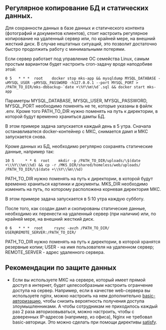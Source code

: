 ## Регулярное копирование БД и статических данных.

Для сохранности данных в базе данных и статического контента (фотографий и документов клиентов), стоит настроить регулярное копирование на удаленный сервер или, по крайней мере, на внешний жесткий диск. В случае нештатных ситуаций, это позволит достаточно быстро продолжить работу с минимальными потерями. 

Если сервер работает под управление ОС семейства Linux, самым простым вариантом будет настроить cron-задачу вроде наподобиве этой:

```0 5	 * * *  root	docker stop mks-app && mysqldump MYSQL_DATABASE -uMYSQL_USER -pMYSQL_PASSWORD -h127.0.0.1 --port MYSQL_PORT > /PATH_TO_DIR/mks-dbbackup-`date +\%Y\%m\%d`.sql && docker start mks-app```

Параметры MYSQL_DATABASE, MYSQL_USER, MYSQL_PASSWORD, MYSQL_PORT необходимо поменять не те, которые указаны в файлк .env. Кроме того PATH_TO_DIR нужно поменять на путь к директории, в которой будут временно храниться дампы БД.

В этом примере задача запускается каждый день в 5 утра. Сначала останавливатеся docker-контейнер с МКС, снимается дамп и МКС запускается снова.

Кроме данных из БД, необходимо регулярно сохранять статические данные, например так: 

```
10 5	 * * 6	root	mkdir -p /PATH_TO_DIR/uploads/\$(date +\\%Y\\%m\\%d) && cp -r /MKS_DIR/shared/homeless/web/uploads/ /PATH_TO_DIR/\$(date +\\%Y\\%m\\%d)
```
PATH_TO_DIR нужно поменять на путь к директории, в которой будут временно храниться картинки и документы. 
MKS_DIR необходимо изменить на путь, по которому расположена корневая директория МКС. 

В этом примере задача запускается в 5:10 утра каждую субботу.

После того, как создан дамп и скопированы статические данные, необходимо их перенести на удаленный сервер (при наличии) или, по крайней мере, на внешний жесткий диск.

```
0 6   * * *  root     rsync -avzh /PATH_TO_DIR/ USER@REMOTE_SERVER:/PATH_TO_DIR/
```
PATH_TO_DIR нужно поменять на путь к директории, в которой хранятся резервные копии; USER - на имя пользователя на удаленном сервер; REMOTE_SERVER - адрес удаленного сервера. 


## Рекомендации по защите данных

- Если вы используете МКС на сервере, который имеет прямой доступ в интернет, будет целесообразным настроить огранчение доступа на сервер. Например, если в качестве web-сервера вы используете nginx, можно настроить на нем дополнительно [basic-авторизацию](https://nginx.org/ru/docs/http/ngx_http_auth_basic_module.html), чтобы снизить вероятность получения доступа злоумышленниками. А чтобы сотрудникам не приходилось каждый раз 2 раза авторизовываться, можно настроить, чтобы с доверенных IP-адресов (например, из офиса), Nginx не требовал basic-авторици. Это можно сделать при помощи директивы [satisfy](http://nginx.org/ru/docs/http/ngx_http_core_module.html#satisfy).

